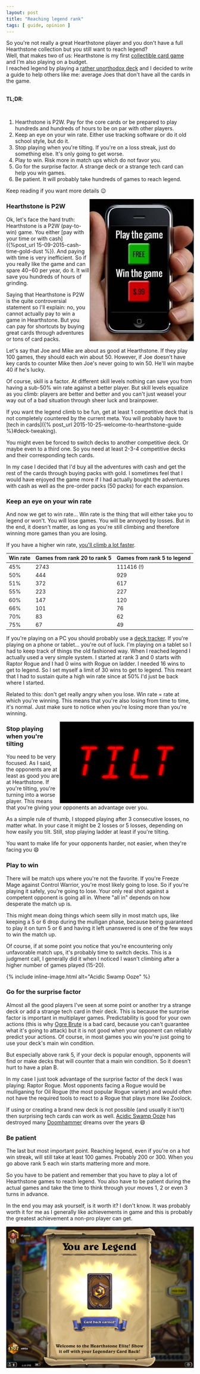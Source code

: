 ```yaml
--- 
layout: post 
title: "Reaching legend rank"
tags: [ guide, opinion ]
---
```


<div class="article-description">

So you're not really a great Hearthstone player and you don't have a full Hearthstone collection but you still want to
reach legend?
<br>
Well, that makes two of us: Hearthstone is my first <a
href="https://en.wikipedia.org/wiki/Collectible_card_game">collectible card game</a> and I'm also playing on a budget.
<br>
I reached legend by playing a <a href="http://hearthstone.oblio360.com/2016/01/08/playing-raptor-rogue/">rather
unorthodox deck</a> and I decided to write a guide to help others like me: average Joes that don't have all the cards in
the game.
<br>
<br>

<b>TL;DR</b>:

<br>
<ol>
	<li>Hearthstone is P2W. Pay for the core cards or be prepared to play hundreds and hundreds of hours to be on par with
	other players.</li>
	<li>Keep an eye on your win rate. Either use tracking software or do it old school style, but do it.</li>
	<li>Stop playing when you're tilting. If you're on a loss streak, just do something else. It's only going to get worse.</li>
	<li>Play to win. Risk more in match ups which do not favor you.</li>
	<li>Go for the surprise factor. A strange deck or a strange tech card can help you win games.</li>
	<li>Be patient. It will probably take hundreds of games to reach legend.</li>
</ol>
</div>

Keep reading if you want more details :wink:

<img alt="Pay to win" src="/images/posts/reaching-legend/p2w.jpg" style="float: right;">

### Hearthstone is P2W

Ok, let's face the hard truth: Hearthstone is a P2W (pay-to-win) game. You either 
[pay with your time or with cash]({%post_url 15-09-2015-cash-time-gold-dust %}). 
And paying with time is very inefficient. So if you really like the game and can spare $40-$60 per year, do it. It will
save you hundreds of hours of grinding.

Saying that Hearthstone is P2W is the quite controversial statement so I'll explain: no, you cannot actually pay to win
a game in Hearthstone. But you can pay for shortcuts by buying great cards through adventures or tons of card packs.

Let's say that Joe and Mike are about as good at Hearthstone. If they play 100 games, they should each win about 50.
However, if Joe doesn't have key cards to counter Mike then Joe's never going to win 50. He'll win maybe 40 if he's
lucky.

Of course, skill is a factor. At different skill levels nothing can save you from having a sub-50% win rate against a
better player. But skill levels equalize as you climb: players are better and better and you can't just weasel your
way out of a bad situation through sheer luck and brainpower.

If you want the legend climb to be fun, get at least 1 competitive deck that is not completely countered by the current
meta. You will probably have to [tech in cards]({% post_url 2015-10-25-welcome-to-hearthstone-guide %}#deck-tweaking).

You might even be forced to switch decks to another competitive deck. Or maybe even to a third one. So you need at least
2-3-4 competitive decks and their corresponding tech cards.

In my case I decided that I'd buy all the adventures with cash and get the rest of the cards through buying packs with
gold. I sometimes feel that I would have enjoyed the game more if I had actually bought the adventures with cash as well
as the pre-order packs (50 packs) for each expansion.

### Keep an eye on your win rate

And now we get to win rate... Win rate is the thing that will either take you to legend or won't. You will lose games.
You will be annoyed by losses. But in the end, it doesn't matter, as long as you're still climbing and therefore winning
more games than you are losing.

If you have a higher win rate, [you'll climb a lot
faster](https://www.reddit.com/r/hearthstone/comments/2gkz9n/data_on_how_many_games_it_should_take_to_get_to/).

| Win rate | Games from rank 20 to rank 5 | Games from rank 5 to legend |
| -------- | ---------------------------- | --------------------------- |
| 45% | 2743 | 111416 (!) |
| 50% | 444 | 929 |
| 51% | 372 | 617 |
| 55% | 223 | 227 |
| 60% | 147 | 120 |
| 66% | 101 | 76 |
| 70% | 83 | 62 |
| 75% | 67 | 49 |

If you're playing on a PC you should probably use a [deck tracker](https://github.com/Epix37/Hearthstone-Deck-Tracker).
If you're playing on a phone or tablet... you're out of luck. I'm playing on a tablet so I had to keep track of things
the old fashioned way. When I reached legend I actually used a very simple system. I started at rank 3 and 0 starts with
Raptor Rogue and I had 0 wins with Rogue on ladder. I needed 16 wins to get to legend. So I set myself a limit of 30
wins to get to legend. This meant that I had to sustain quite a high win rate since at 50% I'd just be back where I
started.

Related to this: don't get really angry when you lose. Win rate = rate at which you're winning. This means that you're
also losing from time to time, it's normal. Just make sure to notice when you're losing more than you're winning.

<img alt="Tilt alert" src="/images/posts/reaching-legend/tilt.png" style="float: right;">

### Stop playing when you're tilting

You need to be very focused. As I said, the opponents are at least as good you are at Hearthstone. If you're tilting,
you're turning into a worse player. This means that you're giving your opponents an advantage over you.

As a simple rule of thumb, I stopped playing after 3 consecutive losses, no matter what. In your case it might be 2
losses or 5 losses, depending on how easily you tilt. Still, stop playing ladder at least if you're tilting.

You want to make life for your opponents harder, not easier, when they're facing you :smile:

### Play to win

There will be match ups where you're not the favorite. If you're Freeze Mage against Control Warrior, you're most likely
going to lose. So if you're playing it safely, you're going to lose. Your only real shot against a competent opponent is
going all in. Where "all in" depends on how desperate the match up is.

This might mean doing things which seem silly in most match ups, like keeping a 5 or 6 drop during the mulligan phase,
because being guaranteed to play it on turn 5 or 6 and having it left unanswered is one of the few ways to win the match
up.

Of course, if at some point you notice that you're encountering only unfavorable match ups, it's probably time to switch
decks. This is a judgment call, I generally did it when I noticed I wasn't climbing after a higher number of games
played (15-20).

{% include inline-image.html alt="Acidic Swamp Ooze" %}

### Go for the surprise factor

Almost all the good players I've seen at some point or another try a strange deck or add a strange tech card in their
deck. This is because the surprise factor is important in multiplayer games. Predictability is good for your own actions
(this is why <a href="http://www.hearthpwn.com/cards/12281-ogre-brute">Ogre Brute</a> is a bad card, because you can't
guarantee what it's going to attack) but it is not good when your opponent can reliably predict your actions. Of course, in
most games you win you're just going to use your deck's main win condition.

But especially above rank 5, if your deck is popular enough, opponents will find or make decks that will counter that
a main win condition. So it doesn't hurt to have a plan B.

In my case I just took advantage of the surprise factor of the deck I was playing: Raptor Rogue. Most opponents facing a
Rogue would be mulliganing for Oil Rogue (the most popular Rogue variety) and would often not have the required tools to
react to a Rogue that plays more like Zoolock.

If using or creating a brand new deck is not possible (and usually it isn't) then surprising tech cards can work as
well. <a href="http://www.hearthpwn.com/cards/74-acidic-swamp-ooze">Acidic Swamp Ooze</a> has destroyed many <a
href="http://www.hearthpwn.com/cards/172-doomhammer">Doomhammer</a> dreams over the years :smile:

### Be patient

The last but most important point. Reaching legend, even if you're on a hot win streak, will still take at least 100
games. Probably 200 or 300. When you go above rank 5 each win starts mattering more and more. 

So you have to be patient and remember that you have to play a lot of Hearthstone games to reach legend. You also have
to be patient during the actual games and take the time to think through your moves 1, 2 or even 3 turns in advance.

In the end you may ask yourself, is it worth it? I don't know. It was probably worth it for me as I generally like
achievements in game and this is probably the greatest achievement a non-pro player can get.

![Reaching legend.](/images/posts/reaching-legend/card-back.jpg)
